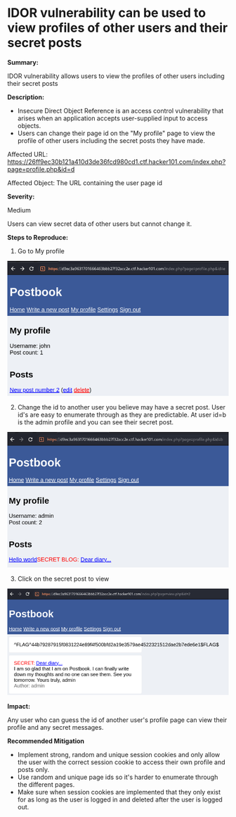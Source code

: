 # IDOR vulnerability can be used to view profiles of other users and their secret posts

**Summary:**

IDOR vulnerability allows users to view the profiles of other users including their secret posts

**Description:**

- Insecure Direct Object Reference is an access control vulnerability that arises when an application accepts user-supplied input to access objects.
- Users can change their page id on the "My profile" page to view the profile of other users including the secret posts they have made.

Affected URL: https://26ff9ec30b121a410d3de36fcd980cd1.ctf.hacker101.com/index.php?page=profile.php&id=d

Affected Object: The URL containing the user page id

**Severity:**

Medium

Users can view secret data of other users but cannot change it.

**Steps to Reproduce:**

1. Go to My profile

![Alt text](image.png)

2. Change the id to another user you believe may have a secret post. User id's are easy to enumerate through as they are predictable. At user id=b is the admin profile and you can see their secret post.

![Alt text](image-1.png)

3. Click on the secret post to view

![Alt text](image-2.png)

**Impact:**

Any user who can guess the id of another user's profile page can view their profile and any secret messages.

**Recommended Mitigation**

- Implement strong, random and unique session cookies and only allow the user with the correct session cookie to access their own profile and posts only.
- Use random and unique page ids so it's harder to enumerate through the different pages.
- Make sure when session cookies are implemented that they only exist for as long as the user is logged in and deleted after the user is logged out.
